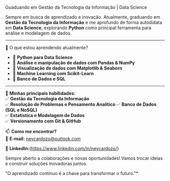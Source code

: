 Guaduando em Gestão da Tecnologia da Informação | Data Science

Sempre em busca de aprendizado e inovação. Atualmente, graduando em **Gestão da Tecnologia da Informação** e me aprofundo de forma autodidata em **Data Science**, explorando **Python** como principal ferramenta para análise e modelagem de dados.  

---

 🚀 O que estou aprendendo atualmente?  
- 🔹 **Python para Data Science**  
- 🔹 **Análise e manipulação de dados com Pandas & NumPy**  
- 🔹 **Visualização de dados com Matplotlib & Seaborn**  
- 🔹 **Machine Learning com Scikit-Learn**  
- 🔹 **Banco de Dados e SQL**  

---

🔧 **Minhas principais habilidades:**  
✅ **Gestão da Tecnologia da Informação**  
✅ **Resolução de Problemas e Pensamento Analítico** 
✅ **Banco de Dados (SQL e NoSQL)**  
✅ **Estatística e Modelagem de Dados**  
✅ **Versionamento com Git & GitHub**  


📫 **Como me encontrar?**  
📩 **E-mail:** neycardozo@outlook.com 

💼 **LinkedIn:**(https://www.linkedin.com/in/neycardozo/)

Sempre aberto a colaborações e novas oportunidades! Vamos trocar ideias e construir soluções inovadoras juntos.  

"O aprendizado contínuo é a chave para transformar o futuro."*
